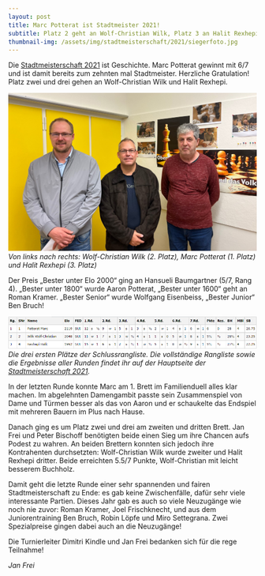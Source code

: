 ```yaml
---
layout: post
title: Marc Potterat ist Stadtmeister 2021!
subtitle: Platz 2 geht an Wolf-Christian Wilk, Platz 3 an Halit Rexhepi.
thumbnail-img: /assets/img/stadtmeisterschaft/2021/siegerfoto.jpg
---
```


Die [Stadtmeisterschaft 2021](/turniere/stadtmeisterschaft/2021) ist Geschichte. Marc Potterat gewinnt mit 6/7 und ist damit bereits zum zehnten mal Stadtmeister. Herzliche Gratulation! Platz zwei und drei gehen an Wolf-Christian Wilk und Halit Rexhepi.

![Siegerfoto](/assets/img/stadtmeisterschaft/2021/siegerfoto.jpg)
_Von links nach rechts: Wolf-Christian Wilk (2. Platz), Marc Potterat (1. Platz) und Halit Rexhepi (3. Platz)_

Der Preis „Bester unter Elo 2000“ ging an Hansueli Baumgartner (5/7, Rang 4).
„Bester unter 1800“ wurde Aaron Potterat, „Bester unter 1600“ geht an Roman Kramer. „Bester Senior“ wurde Wolfgang Eisenbeiss, „Bester Junior“ Ben Bruch!

![Top3](/assets/img/stadtmeisterschaft/2021/top3.png)
_Die drei ersten Plätze der Schlussrangliste. Die vollständige Rangliste sowie die Ergebnisse aller Runden findet ihr auf der Hauptseite der [Stadtmeisterschaft 2021](/turniere/stadtmeisterschaft/2021)._

In der letzten Runde konnte Marc am 1. Brett im Familienduell alles klar machen. Im abgelehnten Damengambit passte sein Zusammenspiel von Dame und Türmen besser als das von Aaron und er schaukelte das Endspiel mit mehreren Bauern im Plus nach Hause.

Danach ging es um Platz zwei und drei am zweiten und dritten Brett. Jan Frei und Peter Bischoff benötigten beide einen Sieg um ihre Chancen aufs Podest zu wahren. An beiden Brettern konnten sich jedoch ihre Kontrahenten durchsetzten: Wolf-Christian Wilk wurde zweiter und Halit Rexhepi dritter. Beide erreichten 5.5/7 Punkte, Wolf-Christian mit leicht besserem Buchholz.

Damit geht die letzte Runde einer sehr spannenden und fairen Stadtmeisterschaft zu Ende: es gab keine Zwischenfälle, dafür sehr viele interessante Partien. Dieses Jahr gab es auch so viele Neuzugänge wie noch nie zuvor: Roman Kramer, Joel Frischknecht, und aus dem Juniorentraining Ben Bruch, Robin Löpfe und Miro Settegrana. Zwei Spezialpreise gingen dabei auch an die Neuzugänge!

Die Turnierleiter Dimitri Kindle und Jan Frei bedanken sich für die rege Teilnahme!

_Jan Frei_

